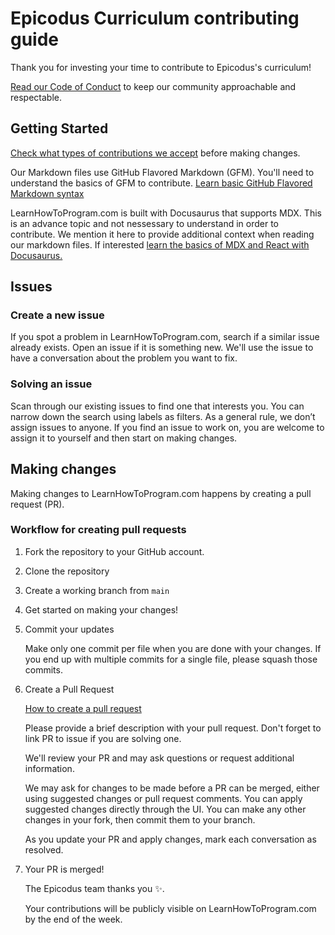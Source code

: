 # Epicodus Curriculum contributing guide <!-- omit in toc -->

Thank you for investing your time to contribute to Epicodus's curriculum!

[Read our Code of Conduct]() to keep our community approachable and respectable.

## Getting Started

[Check what types of contributions we accept]() before making changes.

Our Markdown files use GitHub Flavored Markdown (GFM). You'll need to understand the basics of GFM to contribute. [Learn basic GitHub Flavored Markdown syntax](https://docs.github.com/en/get-started/writing-on-github/getting-started-with-writing-and-formatting-on-github/basic-writing-and-formatting-syntax)

LearnHowToProgram.com is built with Docusaurus that supports MDX. This is an advance topic and not nessessary to understand in order to contribute. We mention it here to provide additional context when reading our markdown files. If interested [learn the basics of MDX and React with Docusaurus.](https://docusaurus.io/docs/markdown-features)

## Issues

### Create a new issue
If you spot a problem in LearnHowToProgram.com, search if a similar issue already exists. Open an issue if it is something new. We'll use the issue to have a conversation about the problem you want to fix.

### Solving an issue
Scan through our existing issues to find one that interests you. You can narrow down the search using labels as filters. As a general rule, we don’t assign issues to anyone. If you find an issue to work on, you are welcome to assign it to yourself and then start on making changes.

## Making changes

Making changes to LearnHowToProgram.com happens by creating a pull request (PR).

### Workflow for creating pull requests

1. Fork the repository to your GitHub account.
2. Clone the repository
3. Create a working branch from `main` 
4. Get started on making your changes!

5. Commit your updates

	Make only one commit per file when you are done with your changes. If you end up with multiple commits for a single file, please squash those commits.

6. Create a Pull Request

	[How to create a pull request]()

	Please provide a brief description with your pull request. Don't forget to link PR to issue if you are solving one.

	We'll review your PR and may ask questions or request additional information.

	We may ask for changes to be made before a PR can be merged, either using suggested changes or pull request comments. You can apply suggested changes directly through the UI. You can make any other changes in your fork, then commit them to your branch.

	As you update your PR and apply changes, mark each conversation as resolved.

7. Your PR is merged!

	The Epicodus team thanks you ✨.

	Your contributions will be publicly visible on LearnHowToProgram.com by the end of the week.
